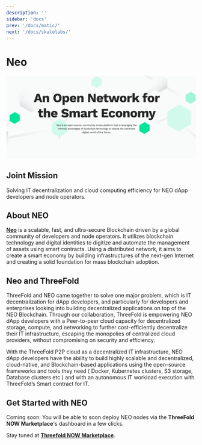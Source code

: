 ```yaml
---
description: ''
sidebar: 'docs'
prev: '/docs/matic/'
next: '/docs/skalelabs/'
---
```


# Neo

![](./img/intro.png)


## Joint Mission

Solving IT decentralization and cloud computing efficiency for NEO dApp developers and node operators. 

## About NEO 
  
**[Neo](https://neo.org/)** is a scalable, fast, and ultra-secure Blockchain driven by a global community of developers and node operators. It utilizes blockchain technology and digital identities to digitize and automate the management of assets using smart contracts. Using a distributed network, it aims to create a smart economy by building infrastructures of the next-gen Internet and creating a solid foundation for mass blockchain adoption.

## Neo and ThreeFold
  
ThreeFold and NEO came together to solve one major problem, which is IT decentralization for dApp developers, and particularly for developers and enterprises looking into building decentralized applications on top of the NEO Blockchain. Through our collaboration, ThreeFold is empowering NEO dApp developers with a Peer-to-peer cloud capacity for decentralized storage, compute, and networking to further cost-efficiently decentralize their IT infrastructure, escaping the monopolies of centralized cloud providers, without compromising on security and efficiency.

With the ThreeFold P2P cloud as a decentralized IT infrastructure, NEO dApp developers have the ability to build highly scalable and decentralized, cloud-native, and Blockchain-based applications using the open-source frameworks and tools they need ( Docker, Kubernetes clusters, S3 storage, Database clusters etc.) and with an autonomous IT workload execution with ThreeFold’s Smart contract for IT.  


## Get Started with NEO 

Coming soon:
You will be able to soon deploy NEO nodes via the **ThreeFold NOW Marketplace**'s dashboard in a few clicks.

Stay tuned at **[Threefold NOW Marketplace](https://marketplace.threefold.io)**.
